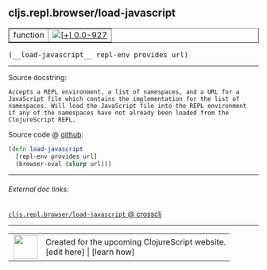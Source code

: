 ## cljs.repl.browser/load-javascript



 <table border="1">
<tr>
<td>function</td>
<td><a href="https://github.com/cljsinfo/cljs-api-docs/tree/0.0-927"><img valign="middle" alt="[+] 0.0-927" title="Added in 0.0-927" src="https://img.shields.io/badge/+-0.0--927-lightgrey.svg"></a> </td>
</tr>
</table>


 <samp>
(__load-javascript__ repl-env provides url)<br>
</samp>

---





Source docstring:

```
Accepts a REPL environment, a list of namespaces, and a URL for a
JavaScript file which contains the implementation for the list of
namespaces. Will load the JavaScript file into the REPL environment
if any of the namespaces have not already been loaded from the
ClojureScript REPL.
```


Source code @ [github](https://github.com/clojure/clojurescript/blob/r3126/src/clj/cljs/repl/browser.clj#L179-L186):

```clj
(defn load-javascript
  [repl-env provides url]
  (browser-eval (slurp url)))
```

<!--
Repo - tag - source tree - lines:

 <pre>
clojurescript @ r3126
└── src
    └── clj
        └── cljs
            └── repl
                └── <ins>[browser.clj:179-186](https://github.com/clojure/clojurescript/blob/r3126/src/clj/cljs/repl/browser.clj#L179-L186)</ins>
</pre>

-->

---



###### External doc links:

[`cljs.repl.browser/load-javascript` @ crossclj](http://crossclj.info/fun/cljs.repl.browser/load-javascript.html)<br>

---

 <table>
<tr><td>
<img valign="middle" align="right" width="48px" src="http://i.imgur.com/Hi20huC.png">
</td><td>
Created for the upcoming ClojureScript website.<br>
[edit here] | [learn how]
</td></tr></table>

[edit here]:https://github.com/cljsinfo/cljs-api-docs/blob/master/cljsdoc/cljs.repl.browser/load-javascript.cljsdoc
[learn how]:https://github.com/cljsinfo/cljs-api-docs/wiki/cljsdoc-files

<!--

This information was too distracting to show to readers, but I'll leave it
commented here since it is helpful to:

- pretty-print the data used to generate this document
- and show how to retrieve that data



The API data for this symbol:

```clj
{:ns "cljs.repl.browser",
 :name "load-javascript",
 :signature ["[repl-env provides url]"],
 :history [["+" "0.0-927"]],
 :type "function",
 :full-name-encode "cljs.repl.browser/load-javascript",
 :source {:code "(defn load-javascript\n  [repl-env provides url]\n  (browser-eval (slurp url)))",
          :title "Source code",
          :repo "clojurescript",
          :tag "r3126",
          :filename "src/clj/cljs/repl/browser.clj",
          :lines [179 186]},
 :full-name "cljs.repl.browser/load-javascript",
 :docstring "Accepts a REPL environment, a list of namespaces, and a URL for a\nJavaScript file which contains the implementation for the list of\nnamespaces. Will load the JavaScript file into the REPL environment\nif any of the namespaces have not already been loaded from the\nClojureScript REPL."}

```

Retrieve the API data for this symbol:

```clj
;; from Clojure REPL
(require '[clojure.edn :as edn])
(-> (slurp "https://raw.githubusercontent.com/cljsinfo/cljs-api-docs/catalog/cljs-api.edn")
    (edn/read-string)
    (get-in [:symbols "cljs.repl.browser/load-javascript"]))
```

-->

